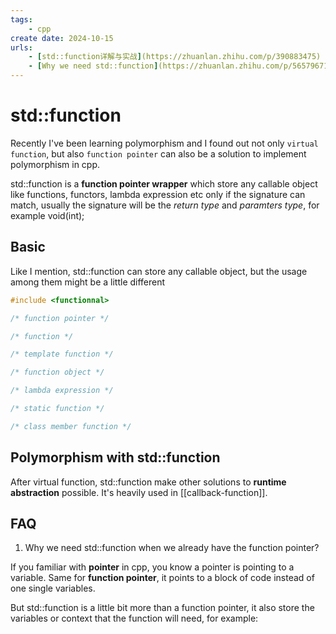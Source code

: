 ```yaml
---
tags:
    - cpp
create date: 2024-10-15
urls:
    - [std::function详解与实战](https://zhuanlan.zhihu.com/p/390883475)
    - [Why we need std::function](https://zhuanlan.zhihu.com/p/565796718)
---
```


# std::function

Recently I've been learning polymorphism and I found out not only `virtual function`, but also `function pointer` can also be a solution to implement polymorphism in cpp.

std::function is a **function pointer wrapper** which store any callable object like functions, functors, lambda expression etc only if the signature can match, usually the signature will be the *return type* and *paramters type*, for example void(int);

## Basic

Like I mention, std::function can store any callable object, but the usage among them might be a little different

```cpp
#include <functionnal>

/* function pointer */

/* function */

/* template function */

/* function object */

/* lambda expression */

/* static function */

/* class member function */

```

## Polymorphism with std::function

After virtual function, std::function make other solutions to **runtime abstraction** possible. It's heavily used in [[callback-function]].


## FAQ

1. Why we need std::function when we already have the function pointer?

If you familiar with **pointer** in cpp, you know a pointer is pointing to a variable. Same for **function pointer**, it points to a block of code instead of one single variables.

But std::function is a little bit more than a function pointer, it also store the variables or context that the function will need, for example:


